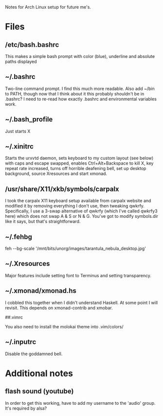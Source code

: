 Notes for Arch Linux setup for future me's.

# Files
## /etc/bash.bashrc

This makes a simple bash prompt with color (blue), underline and absolute paths displayed

## ~/.bashrc

Two-line command prompt. I find this much more readable. Also add ~/bin to PATH, though now that I think about it this probably shouldn't be in .bashrc? I need to re-read how exactly .bashrc and environmental variables work.


## ~/.bash_profile
Just starts X

## ~/.xinitrc

Starts the urxvtd daemon, sets keyboard to my custom layout (see below) with caps and escape swapped, enables Ctrl+Alt+Backspace to kill X, key repeat rate increased, turns off horrible deafening bell, set up desktop background, source Xresources and start xmonad.

## /usr/share/X11/xkb/symbols/carpalx

I took the carpalx X11 keyboard setup available from carpalx website and modified it by removing everything I don't use, then tweaking qwkrfy. Specifically, I use a 3-swap alternative of qwkrfy (which I've called qwkrfy3 here) which does not swap A & S or N & G. You've got to modify symbols.dir like it says, but that's straightforward.

## ~/.fehbg

feh --bg-scale '/mnt/bits/unorg/images/tarantula_nebula_desktop.jpg'

## ~/.Xresources

Major features include setting font to Terminus and setting transparency.

## ~/.xmonad/xmonad.hs
 
I cobbled this together when I didn't understand Haskell. At some point I  will revisit. This depends on xmonad-contrib and xmobar.

##.vimrc

You also need to install the molokai theme into .vim/colors/

## ~/.inputrc

Disable the goddamned bell.

# Additional notes
## flash sound (youtube)
In order to get this working, have to add my username to the 'audio' group. It's required by alsa?
